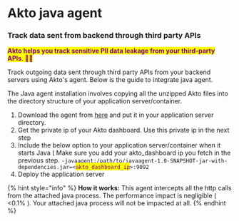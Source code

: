 # Akto java agent

### Track data sent from backend through third party APIs

<mark style="color:purple;">**Akto helps you track sensitive PII data leakage from your third-party APIs. 💪🏽**</mark>

Track outgoing data sent through third party APIs from your backend servers using Akto's agent. Below is the guide to integrate java agent.

The Java agent installation involves copying all the unzipped Akto files into the directory structure of your application server/container.

1. Download the agent from [here](https://akto-setup.s3.amazonaws.com/templates/javaagent-1.0-SNAPSHOT-jar-with-dependencies.jar) and put it in your application server directory.
2. Get the private ip of your Akto dashboard. Use this private ip in the next step
3. Include the below option to your application server/container when it starts Java ( Make sure you add your akto\_dashboard ip you fetch in the previous step. `-javaagent:/path/to/javaagent-1.0-SNAPSHOT-jar-with-dependencies.jar=<`<mark style="color:purple;">`akto_dashboard_ip`</mark>`>:9092`
4. Deploy the application server

{% hint style="info" %}
**How it works:** This agent intercepts all the http calls from the attached java process. The performance impact is negligible ( <0.1% ). Your attached java process will not be impacted at all.&#x20;
{% endhint %}

